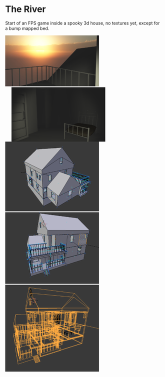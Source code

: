 # The River
Start of an FPS game inside a spooky 3d house, no textures yet, except for a bump mapped bed.

<img src="unitySC1.png" width="300">
<img src="unitySC2.png" width="300" align="left" hspace="20">
<img src="blenderSC1.png" width="300">
<img src="blenderSC2.png" width="300">
<img src="blenderSC3.png" width="300">

